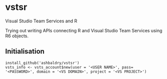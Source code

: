 # vstsr
Visual Studio Team Services and R

Trying out writing APIs connecting R and Visual Studio Team Services using R6 objects.

## Initialisation
```
install_github('ashbaldry/vstsr')
vsts_info <- vsts_account$new(user = '<USER NAME>', pass= '<PASSWORD>', domain = '<VS DOMAIN>', project = '<VS PROJECT>')
```
